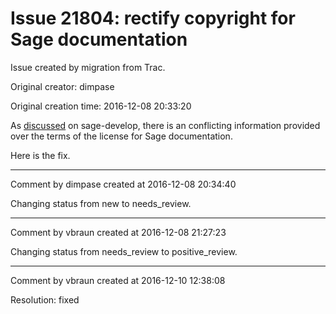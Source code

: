 # Issue 21804: rectify copyright for Sage documentation

Issue created by migration from Trac.

Original creator: dimpase

Original creation time: 2016-12-08 20:33:20

As [discussed](https://groups.google.com/d/msg/sage-devel/78zfWLa1ohE/8LEH6bv5BwAJ) on sage-develop, there is an conflicting information provided over the terms of the license for Sage documentation.

Here is the fix.


---

Comment by dimpase created at 2016-12-08 20:34:40

Changing status from new to needs_review.


---

Comment by vbraun created at 2016-12-08 21:27:23

Changing status from needs_review to positive_review.


---

Comment by vbraun created at 2016-12-10 12:38:08

Resolution: fixed
